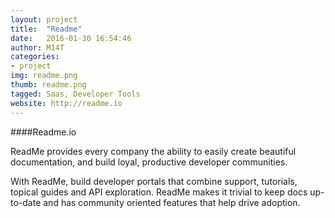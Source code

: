 ```yaml
---
layout: project
title:  "Readme"
date:   2016-01-30 16:54:46
author: M14T
categories:
- project
img: readme.png
thumb: readme.png
tagged: Saas, Developer Tools
website: http://readme.io
---
```

####Readme.io

ReadMe provides every company the ability to easily create beautiful documentation, and build loyal, productive developer communities.

With ReadMe, build developer portals that combine support, tutorials, topical guides and API exploration. ReadMe makes it trivial to keep docs up-to-date and has community oriented features that help drive adoption.